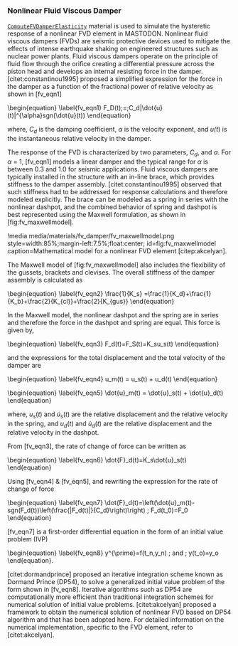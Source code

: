 ### Nonlinear Fluid Viscous Damper

[`ComputeFVDamperElasticity`](source/materials/ComputeFVDamperElasticity.md) material is used to simulate the hysteretic response of a nonlinear FVD element in MASTODON. Nonlinear fluid viscous dampers (FVDs) are seismic protective devices used to mitigate the effects of intense earthquake shaking on engineered structures such as nuclear power plants. Fluid viscous dampers operate on the principle of fluid flow through the orifice creating a differential pressure across the piston head and develops an internal resisting force in the damper. [citet:constantinou1995] proposed a simplified expression for the force in the damper as a function of the fractional power of relative velocity as shown in [fv_eqn1]

\begin{equation}
\label{fv_eqn1}
F_D(t)\;=\;C_d|\dot{u}(t)|^{\alpha}sgn(\dot{u}(t))
\end{equation}

where,
$C_d$ is the damping coefficient,
$\alpha$ is the velocity exponent, and
$u\dot(t)$ is the instantaneous relative velocity in the damper.

The response of the FVD is characterized by two parameters, $C_d$, and $\alpha$. For $\alpha$ = 1, [fv_eqn1] models a linear damper and the typical range for $\alpha$ is between 0.3 and 1.0 for seismic applications. Fluid viscous dampers are typically installed in the structure with an in-line brace, which provides stiffness to the damper assembly. [citet:constantinou1995] observed that such stiffness had to be addressed for response calculations and therefore modeled explicitly. The  brace can be modeled as a spring in series with the nonlinear dashpot, and the combined behavior of spring and dashpot is best represented using the Maxwell formulation, as shown in [fig:fv_maxwellmodel].

!media media/materials/fv_damper/fv_maxwellmodel.png
       style=width:85%;margin-left:7.5%;float:center;
       id=fig:fv_maxwellmodel
       caption=Mathematical model for a nonlinear FVD element [citep:akcelyan].

The Maxwell model of [fig:fv_maxwellmodel] also includes the flexibility of the gussets, brackets and clevises. The overall stiffness of the damper assembly is calculated as  

\begin{equation}
\label{fv_eqn2}
\frac{1}{K_s} =\frac{1}{K_d}+\frac{1}{K_b}+\frac{2}{K_{cl}}+\frac{2}{K_{gus}}
\end{equation}

In the Maxwell model, the nonlinear dashpot and the spring are in series and therefore the force in the dashpot and spring are equal. This force is given by,

\begin{equation}
\label{fv_eqn3}
F_d(t)=F_S(t)=K_su_s(t)
\end{equation}

and the expressions for the total displacement and the total velocity of the damper are

\begin{equation}
\label{fv_eqn4}
u_m(t) = u_s(t) + u_d(t)
\end{equation}

\begin{equation}
\label{fv_eqn5}
\dot{u}_m(t) = \dot{u}_s(t) + \dot{u}_d(t)
\end{equation}

where,
$u_s(t)$ and $\dot{u}_s(t)$ are the relative displacement and the relative velocity in the spring, and
$u_d(t)$ and $\dot{u}_d(t)$ are the relative displacement and the relative velocity in the dashpot.

From [fv_eqn3], the rate of change of force can be written as

\begin{equation}
\label{fv_eqn6}
\dot{F}_d(t)=K_s\dot{u}_s(t)
\end{equation}

Using [fv_eqn4] & [fv_eqn5], and rewriting the expression for the rate of change of force

\begin{equation}
\label{fv_eqn7}
\dot{F}_d(t)=\left(\dot{u}_m(t)-sgn(F_d(t))\left(\frac{|F_d(t)|}{C_d}\right)\right) \; F_d(t_0)=F_0
\end{equation}

[fv_eqn7] is a first-order differential equation in the form of an initial value problem (IVP)

\begin{equation}
\label{fv_eqn8}
y^{\prime}=f(t_n,y_n) \; and \;  y(t_o)=y_o
\end{equation}.

[citet:dormandprince] proposed an iterative integration scheme known as Dormand Prince (DP54), to solve a generalized initial value problem of the form shown in [fv_eqn8]. Iterative algorithms such as DP54 are computationally more efficient than traditional integration schemes for numerical solution of initial value problems. [citet:akcelyan] proposed a framework to obtain the numerical solution of nonlinear FVD based on DP54 algorithm and that has been adopted here. For detailed information on the numerical implementation, specific to the FVD element, refer to [citet:akcelyan].
